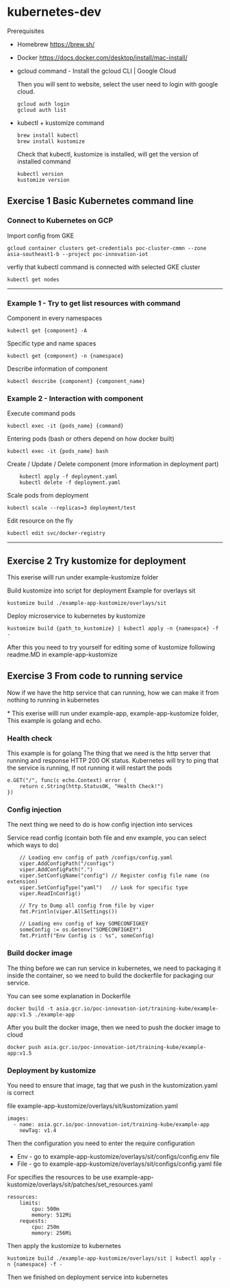 # kubernetes-dev

Prerequisites 
- Homebrew
https://brew.sh/

- Docker https://docs.docker.com/desktop/install/mac-install/

- gcloud command - Install the gcloud CLI | Google Cloud 

    Then you will sent to website, select the user need to login with google cloud.
    ```
    gcloud auth login
    gcloud auth list
    ```

- kubectl + kustomize command
    ```
    brew install kubectl
    brew install kustomize
    ```

    Check that kubectl, kustomize is installed, will get the version of installed command
    ```
    kubectl version
    kustomize version
    ```

## Exercise 1 Basic Kubernetes command line

### Connect to Kubernetes on GCP

Import config from GKE

```
gcloud container clusters get-credentials poc-cluster-cmmn --zone asia-southeast1-b --project poc-innovation-iot
```

verfiy that kubectl command is connected with selected GKE cluster

```
kubectl get nodes
```

---

### Example 1 - Try to get list resources with command

Component in every namespaces

```
kubectl get {component} -A
```

Specific type and name spaces

```
kubectl get {component} -n {namespace}
```

Describe information of component

```
kubectl describe {component} {component_name}
```

### Example 2 - Interaction with component

Execute command pods

```
kubectl exec -it {pods_name} {command}
```

Entering pods (bash or others depend on how docker built)

```
kubectl exec -it {pods_name} bash
```

Create / Update / Delete component (more information in deployment part)

```
    kubectl apply -f deployment.yaml
    kubectl delete -f deployment.yaml
```

Scale pods from deployment

```
kubectl scale --replicas=3 deployment/test
```

Edit resource on the fly

```
kubectl edit svc/docker-registry
```

---

## Exercise 2 Try kustomize for deployment

This exerise willl run under example-kustomize folder

Build kustomize into script for deployment
Example for overlays sit

```
kustomize build ./example-app-kustomize/overlays/sit
```

Deploy microservice to kubernetes by kustomize

```
kustomize build {path_to_kustomize} | kubectl apply -n {namespace} -f -
```

After this you need to try yourself for editing some of kustomize following readme.MD in example-app-kustomize


## Exercise 3 From code to running service
Now if we have the http service that can running, how we can make it from nothing to running in kubernetes

\* 
This exerise willl run under example-app, example-app-kustomize folder, This example is golang and echo.

### Health check
This example is for golang
The thing that we need is the http server that running and response HTTP 200 OK status.
Kubernetes will try to ping that the service is running, If not running it will restart the pods


```
e.GET("/", func(c echo.Context) error {
    return c.String(http.StatusOK, "Health Check!")
})
```
    
### Config injection

The next thing we need to do is how config injection into services


Service read config (contain both file and env example, you can select which ways to do)
```
	// Loading env config of path /configs/config.yaml
	viper.AddConfigPath("/configs")
	viper.AddConfigPath(".")
	viper.SetConfigName("config") // Register config file name (no extension)
	viper.SetConfigType("yaml")   // Look for specific type
	viper.ReadInConfig()

	// Try to Dump all config from file by viper
	fmt.Println(viper.AllSettings())

	// Loading env config of key SOMECONFIGKEY
	someConfig := os.Getenv("SOMECONFIGKEY")
	fmt.Printf("Env Config is : %s", someConfig)
```


### Build docker image

The thing before we can run service in kubernetes, we need to packaging it inside the container, so we need to build the dockerfile for packaging our service.

You can see some explanation in Dockerfile

```
docker build -t asia.gcr.io/poc-innovation-iot/training-kube/example-app:v1.5 ./example-app
```

After you built the docker image, then we need to push the docker image to cloud

```
docker push asia.gcr.io/poc-innovation-iot/training-kube/example-app:v1.5
```


### Deployment by kustomize

You need to ensure that image, tag that we push in the kustomization.yaml is correct

file example-app-kustomize/overlays/sit/kustomization.yaml
```
images:
  - name: asia.gcr.io/poc-innovation-iot/training-kube/example-app
    newTag: v1.4
```

Then the configuration you need to enter the require configuration
- Env - go to example-app-kustomize/overlays/sit/configs/config.env file
- File - go to example-app-kustomize/overlays/sit/configs/config.yaml file

For specifies the resources to be use example-app-kustomize/overlays/sit/patches/set_resources.yaml
```
resources:
    limits:
        cpu: 500m
        memory: 512Mi
    requests:
        cpu: 250m
        memory: 256Mi
```

Then apply the kustomize to kubernetes

```
kustomize build ./example-app-kustomize/overlays/sit | kubectl apply -n {namespace} -f -
```

Then we finished on deployment service into kubernetes